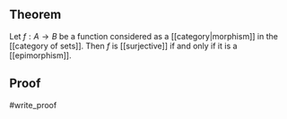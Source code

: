 ## Theorem
Let $f:A\to B$ be a function considered as a [[category|morphism]] in the [[category of sets]]. Then $f$ is [[surjective]] if and only if it is a [[epimorphism]].
## Proof
#write_proof 